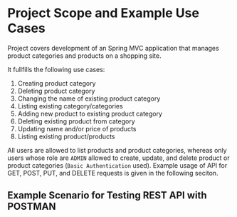 # Project Scope and Example Use Cases

Project covers development of an Spring MVC application that manages product categories and products on a shopping site. 

It fullfills the following use cases:
1. Creating product category
2. Deleting product category
3. Changing the name of existing product category
4. Listing existing category/categories
5. Adding new product to existing product category
6. Deleting existing product from category
7. Updating name and/or price of products
8. Listing existing product/products

All users are allowed to list products and product categories, whereas only users whose role are `ADMIN`
allowed to create, update, and delete product or product categories (`Basic Authentication` used). 
Example usage of API for GET, POST, PUT, and DELETE requests is given in the following seciton. 

## Example Scenario for Testing REST API with POSTMAN



